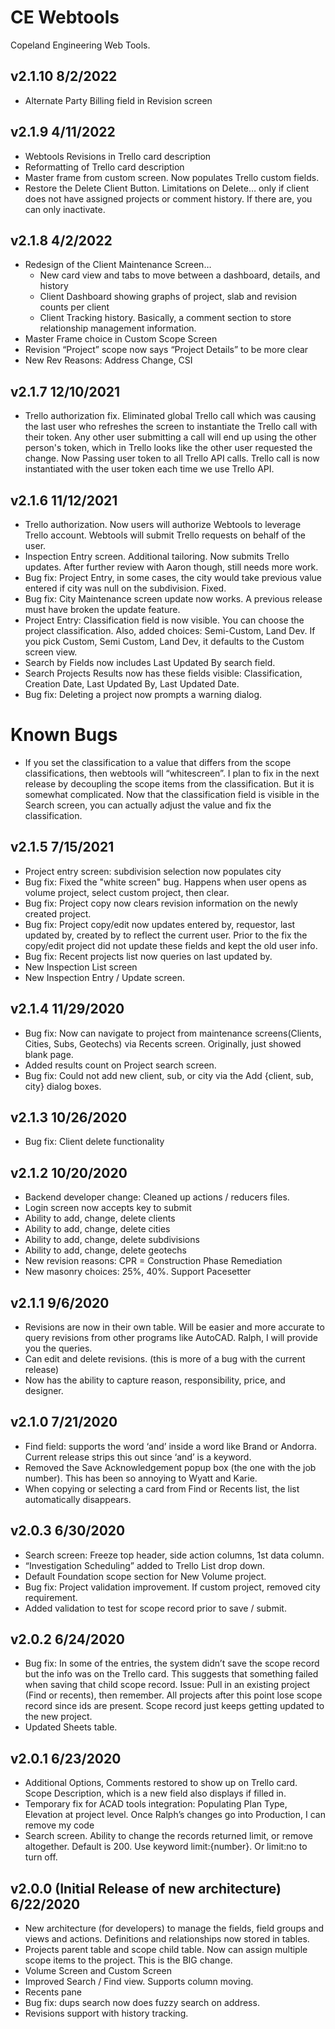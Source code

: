 # CE Webtools
Copeland Engineering Web Tools.

## v2.1.10 8/2/2022
* Alternate Party Billing field in Revision screen

## v2.1.9 4/11/2022
* Webtools Revisions in Trello card description
* Reformatting of Trello card description
* Master frame from custom screen.  Now populates Trello custom fields.
* Restore the Delete Client Button.  Limitations on Delete… only if client does not have assigned projects or comment history.  If there are, you can only inactivate.

## v2.1.8 4/2/2022
* Redesign of the Client Maintenance Screen…
  * New card view and tabs to move between a dashboard, details, and history
  * Client Dashboard showing graphs of project, slab and revision counts per client
  * Client Tracking history.  Basically, a comment section to store relationship management information.
* Master Frame choice in Custom Scope Screen
* Revision “Project” scope now says “Project Details” to be more clear
* New Rev Reasons: Address Change, CSI

## v2.1.7 12/10/2021
* Trello authorization fix.  Eliminated global Trello call which was causing the last user who refreshes the screen to instantiate the Trello call with their token.  Any other user submitting a call will end up using the other person's token, which in Trello looks like the other user requested the change.  Now Passing user token to all Trello API calls.  Trello call is now instantiated with the user token each time we use Trello API.

## v2.1.6 11/12/2021
* Trello authorization.  Now users will authorize Webtools to leverage Trello account.  Webtools will submit Trello requests on behalf of the user.
* Inspection Entry screen.  Additional tailoring.  Now submits Trello updates.  After further review with Aaron though, still needs more work.
* Bug fix: Project Entry, in some cases, the city would take previous value entered if city was null on the subdivision.  Fixed.
* Bug fix: City Maintenance screen update now works.  A previous release must have broken the update feature.
* Project Entry: Classification field is now visible.  You can choose the project classification.  Also, added choices: Semi-Custom, Land Dev.  If you pick Custom, Semi Custom, Land Dev, it defaults to the Custom screen view.
* Search by Fields now includes Last Updated By search field.
* Search Projects Results now has these fields visible: Classification, Creation Date, Last Updated By, Last Updated Date.
* Bug fix: Deleting a project now prompts a warning dialog.

# Known Bugs
* If you set the classification to a value that differs from the scope classifications, then webtools will “whitescreen”.  I plan to fix in the next release by decoupling the scope items from the classification.  But it is somewhat complicated.  Now that the classification field is visible in the Search screen, you can actually adjust the value and fix the classification.

## v2.1.5 7/15/2021
* Project entry screen: subdivision selection now populates city
* Bug fix: Fixed the "white screen" bug.  Happens when user opens as volume project, select custom project, then clear.
* Bug fix: Project copy now clears revision information on the newly created project.
* Bug fix: Project copy/edit now updates entered by, requestor, last updated by, created by to reflect the current user.  Prior to the fix the copy/edit project did not update these fields and kept the old user info.
* Bug fix: Recent projects list now queries on last updated by.
* New Inspection List screen
* New Inspection Entry / Update screen.

## v2.1.4 11/29/2020
* Bug fix: Now can navigate to project from maintenance screens(Clients, Cities, Subs, Geotechs) via Recents screen.  Originally, just showed blank page.
* Added results count on Project search screen.
* Bug fix: Could not add new client, sub, or city via the Add {client, sub, city} dialog boxes.

## v2.1.3 10/26/2020
* Bug fix: Client delete functionality

## v2.1.2 10/20/2020
* Backend developer change: Cleaned up actions / reducers files.
* Login screen now accepts <enter> key to submit
* Ability to add, change, delete clients
* Ability to add, change, delete cities
* Ability to add, change, delete subdivisions
* Ability to add, change, delete geotechs
* New revision reasons: CPR = Construction Phase Remediation
* New masonry choices: 25%, 40%.  Support Pacesetter

## v2.1.1 9/6/2020
* Revisions are now in their own table.  Will be easier and more accurate to query revisions from other programs like AutoCAD.  Ralph, I will provide you the queries.
* Can edit and delete revisions.  (this is more of a bug with the current release)
* Now has the ability to capture reason, responsibility, price, and designer.

## v2.1.0 7/21/2020
* Find field: supports the word ‘and’ inside a word like Brand or Andorra.  Current release strips this out since ‘and’ is a keyword.
* Removed the Save Acknowledgement popup box (the one with the job number).  This has been so annoying to Wyatt and Karie.
* When copying or selecting a card from Find or Recents list, the list automatically disappears.

## v2.0.3 6/30/2020
* Search screen: Freeze top header, side action columns, 1st data column.
* “Investigation Scheduling” added to Trello List drop down.
* Default Foundation scope section for New Volume project.
* Bug fix: Project validation improvement.  If custom project, removed city requirement.
* Added validation to test for scope record prior to save / submit.

## v2.0.2 6/24/2020
* Bug fix:  In some of the entries, the system didn’t save the scope record but the info was on the Trello card.  This suggests that something failed when saving that child scope record.  Issue: Pull in an existing project (Find or recents), then remember.  All projects after this point lose scope record since ids are present.  Scope record just keeps getting updated to the new project.
* Updated Sheets table.

## v2.0.1 6/23/2020
* Additional Options, Comments restored to show up on Trello card.  Scope Description, which is a new field also displays if filled in.
* Temporary fix for ACAD tools integration: Populating Plan Type, Elevation at project level.  Once Ralph’s changes go into Production, I can remove my code
* Search screen.  Ability to change the records returned limit, or remove altogether.  Default is 200.  Use keyword limit:{number}.  Or limit:no to turn off.

## v2.0.0 (Initial Release of new architecture) 6/22/2020
* New architecture (for developers) to manage the fields, field groups and views and actions.  Definitions and relationships now stored in tables.
* Projects parent table and scope child table.  Now can assign multiple scope items to the project.  This is the BIG change.
* Volume Screen and Custom Screen
* Improved Search / Find view.  Supports column moving.
* Recents pane
* Bug fix: dups search now does fuzzy search on address.
* Revisions support with history tracking.
